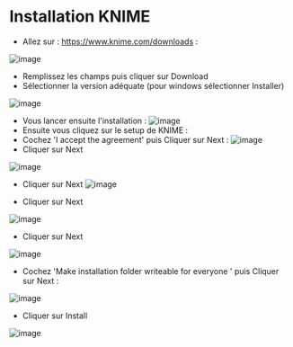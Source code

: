 # Installation KNIME

- Allez sur : https://www.knime.com/downloads :

![image](https://user-images.githubusercontent.com/123749462/231817402-ac9770e0-25e5-4420-8d92-f6d2a0d480ee.png)

- Remplissez les champs puis cliquer sur Download
- Sélectionner la version adéquate (pour windows sélectionner Installer)

![image](https://user-images.githubusercontent.com/123749462/231817958-77c5ea2e-f2b2-430a-b515-9ac7ca41e632.png)
- Vous lancer ensuite l'installation : 
![image](https://user-images.githubusercontent.com/123749462/231818962-73dd28e1-3845-4918-ac42-9794f4a302d5.png)
- Ensuite vous cliquez sur le setup de KNIME :
- Cochez 'I accept the agreement' puis Cliquer sur Next :
![image](https://user-images.githubusercontent.com/123749462/231823727-5f4b78a1-27c5-4684-a8ec-fa570a281f0f.png)
 - Cliquer sur Next

![image](https://user-images.githubusercontent.com/123749462/231823926-92b259bd-fe78-4cee-b312-5dcd7117fbfb.png)
 - Cliquer sur Next
![image](https://user-images.githubusercontent.com/123749462/231824017-8f51af54-d056-4543-8f46-936cd7495851.png)

 - Cliquer sur Next

![image](https://user-images.githubusercontent.com/123749462/231824076-81be52a5-5f24-4b3f-8d94-5906479f4567.png)

 - Cliquer sur Next

![image](https://user-images.githubusercontent.com/123749462/231824160-94c8e658-079d-46cc-bf02-04c22df68dc0.png)

- Cochez 'Make installation folder writeable for everyone ' puis Cliquer sur Next :

![image](https://user-images.githubusercontent.com/123749462/231824267-3e2dad2a-6450-4588-aaa3-d338bb93b1f4.png)

 - Cliquer sur Install

![image](https://user-images.githubusercontent.com/123749462/231824537-5c332e89-8b97-4120-89e2-15895a58528e.png)
